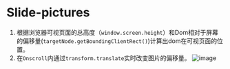# Slide-pictures
1. 根据浏览器可视页面的总高度（`window.screen.height`）和Dom相对于屏幕的偏移量(`targetNode.getBoundingClientRect()`)计算出dom在可视页面的位置。
2. 在`Onscroll`内通过`transform.translate`实时改变图片的偏移量。
![image](https://user-images.githubusercontent.com/81673017/203973358-a294b30a-f294-445a-8710-6cc52e0bdf46.png)

